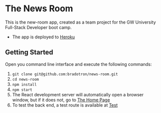 # The News Room

This is the new-room app, created as a team project for the GW University Full-Stack Developer boot camp.

* The app is deployed to [Heroku](https://ancient-river-63990.herokuapp.com/)

## Getting Started
Open you command line interface and execute the following commands:
1. ```git clone git@github.com:bradotron/news-room.git```
2. ```cd news-room```
3. ```npm install```
4. ```npm start```
5. The React development server will automatically open a browser window, but if it does not, go to [The Home Page](https://localhost:3000)
6. To test the back end, a test route is available at [Test](https://localhost:3069/api/test)

